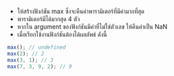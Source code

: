 - ให้สร้างฟังก์ชัน max ซึ่งจะคืนค่าพารามิเตอร์ที่มีค่ามากที่สุด
- พารามิเตอร์มีได้มากสุด 4 ตัว
- หากใน argument ของฟังก์ชันมีค่าที่ไม่ใช่ตัวเลข ให้คืนค่าเป็น NaN
- เมื่อเรียกใช้งานฟังก์ชันต้องได้ผลลัพธ์ ดังนี้

```js
max(); // undefined
max(2); // 2
max(3, 1); // 3
max(7, 3, 9, 2); // 9
```
